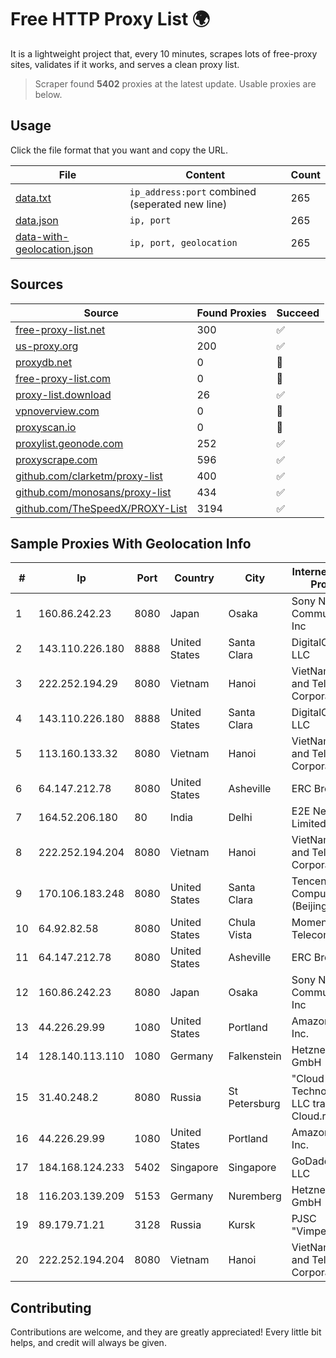 
# Free HTTP Proxy List 🌍

It is a lightweight project that, every 10 minutes, scrapes lots of free-proxy sites, validates if it works, and serves a clean proxy list.


> Scraper found **5402** proxies at the latest update. Usable proxies are below.

## Usage

Click the file format that you want and copy the URL.


|File|Content|Count|
|----|-------|-----|
|[data.txt](https://raw.githubusercontent.com/themiralay/Proxy-List-World/master/data.txt)|`ip_address:port` combined (seperated new line)|265|
|[data.json](https://raw.githubusercontent.com/themiralay/Proxy-List-World/master/data.json)|`ip, port`|265|
|[data-with-geolocation.json](https://raw.githubusercontent.com/themiralay/Proxy-List-World/master/data-with-geolocation.json)|`ip, port, geolocation`|265|

## Sources

|Source|Found Proxies|Succeed|
|------|-------------|-------|
|[free-proxy-list.net](https://free-proxy-list.net)|300|✅|
|[us-proxy.org](https://www.us-proxy.org)|200|✅|
|[proxydb.net](http://proxydb.net)|0|🚫|
|[free-proxy-list.com](https://free-proxy-list.com/?page=&port=&type%5B%5D=http&type%5B%5D=https&up_time=0&search=Search)|0|🚫|
|[proxy-list.download](https://www.proxy-list.download/HTTP)|26|✅|
|[vpnoverview.com](https://vpnoverview.com/privacy/anonymous-browsing/free-proxy-servers)|0|🚫|
|[proxyscan.io](https://www.proxyscan.io)|0|🚫|
|[proxylist.geonode.com](https://proxylist.geonode.com/api/proxy-list?limit=300&page=1&sort_by=lastChecked&sort_type=desc&protocols=http,https)|252|✅|
|[proxyscrape.com](https://api.proxyscrape.com/v2/?request=displayproxies&protocol=http&timeout=10000&country=all&ssl=all&anonymity=all)|596|✅|
|[github.com/clarketm/proxy-list](https://raw.githubusercontent.com/clarketm/proxy-list/master/proxy-list-raw.txt)|400|✅|
|[github.com/monosans/proxy-list](https://raw.githubusercontent.com/monosans/proxy-list/main/proxies/http.txt)|434|✅|
|[github.com/TheSpeedX/PROXY-List](https://raw.githubusercontent.com/TheSpeedX/PROXY-List/master/http.txt)|3194|✅|


## Sample Proxies With Geolocation Info

|#|Ip|Port|Country|City|Internet Service Provider|
|-|--|----|-------|----|-------------------------|
|1|160.86.242.23|8080|Japan|Osaka|Sony Network Communications Inc|
|2|143.110.226.180|8888|United States|Santa Clara|DigitalOcean, LLC|
|3|222.252.194.29|8080|Vietnam|Hanoi|VietNam Post and Telecom Corporation|
|4|143.110.226.180|8888|United States|Santa Clara|DigitalOcean, LLC|
|5|113.160.133.32|8080|Vietnam|Hanoi|VietNam Post and Telecom Corporation|
|6|64.147.212.78|8080|United States|Asheville|ERC Broadband|
|7|164.52.206.180|80|India|Delhi|E2E Networks Limited|
|8|222.252.194.204|8080|Vietnam|Hanoi|VietNam Post and Telecom Corporation|
|9|170.106.183.248|8080|United States|Santa Clara|Tencent Cloud Computing (Beijing) Co|
|10|64.92.82.58|8080|United States|Chula Vista|Momentum Telecom, Inc.|
|11|64.147.212.78|8080|United States|Asheville|ERC Broadband|
|12|160.86.242.23|8080|Japan|Osaka|Sony Network Communications Inc|
|13|44.226.29.99|1080|United States|Portland|Amazon.com, Inc.|
|14|128.140.113.110|1080|Germany|Falkenstein|Hetzner Online GmbH|
|15|31.40.248.2|8080|Russia|St Petersburg|"Cloud Technologies" LLC trading as Cloud.ru|
|16|44.226.29.99|1080|United States|Portland|Amazon.com, Inc.|
|17|184.168.124.233|5402|Singapore|Singapore|GoDaddy.com, LLC|
|18|116.203.139.209|5153|Germany|Nuremberg|Hetzner Online GmbH|
|19|89.179.71.21|3128|Russia|Kursk|PJSC "Vimpelcom"|
|20|222.252.194.204|8080|Vietnam|Hanoi|VietNam Post and Telecom Corporation|



## Contributing

Contributions are welcome, and they are greatly appreciated! Every
little bit helps, and credit will always be given.

